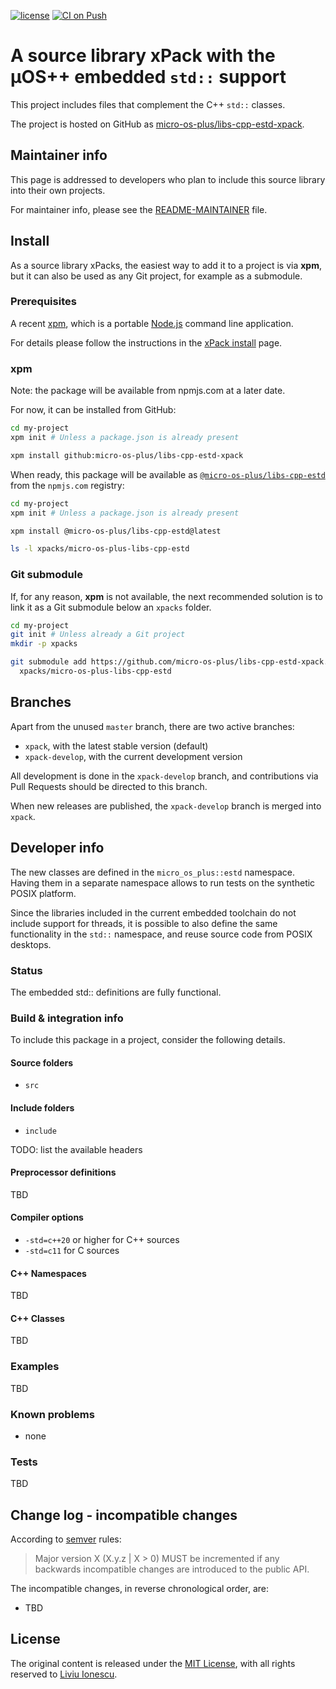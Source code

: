[![license](https://img.shields.io/github/license/micro-os-plus/libs-cpp-estd-xpack)](https://github.com/micro-os-plus/libs-cpp-estd-xpack/blob/xpack/LICENSE)
[![CI on Push](https://github.com/micro-os-plus/libs-cpp-estd-xpack/workflows/CI%20on%20Push/badge.svg)](https://github.com/micro-os-plus/libs-cpp-estd-xpack/actions?query=workflow%3A%22CI+on+Push%22)

# A source library xPack with the µOS++ embedded `std::` support

This project includes files that complement the C++ `std::` classes.

The project is hosted on GitHub as
[micro-os-plus/libs-cpp-estd-xpack](https://github.com/micro-os-plus/libs-cpp-estd-xpack).

## Maintainer info

This page is addressed to developers who plan to include this source
library into their own projects.

For maintainer info, please see the
[README-MAINTAINER](README-MAINTAINER.md) file.

## Install

As a source library xPacks, the easiest way to add it to a project is via
**xpm**, but it can also be used as any Git project, for example as a submodule.

### Prerequisites

A recent [xpm](https://xpack.github.io/xpm/),
which is a portable [Node.js](https://nodejs.org/) command line application.

For details please follow the instructions in the
[xPack install](https://xpack.github.io/install/) page.

### xpm

Note: the package will be available from npmjs.com at a later date.

For now, it can be installed from GitHub:

```sh
cd my-project
xpm init # Unless a package.json is already present

xpm install github:micro-os-plus/libs-cpp-estd-xpack
```

When ready, this package will be available as
[`@micro-os-plus/libs-cpp-estd`](https://www.npmjs.com/package/@micro-os-plus/libs-cpp-estd)
from the `npmjs.com` registry:

```sh
cd my-project
xpm init # Unless a package.json is already present

xpm install @micro-os-plus/libs-cpp-estd@latest

ls -l xpacks/micro-os-plus-libs-cpp-estd
```

### Git submodule

If, for any reason, **xpm** is not available, the next recommended
solution is to link it as a Git submodule below an `xpacks` folder.

```sh
cd my-project
git init # Unless already a Git project
mkdir -p xpacks

git submodule add https://github.com/micro-os-plus/libs-cpp-estd-xpack.git \
  xpacks/micro-os-plus-libs-cpp-estd
```

## Branches

Apart from the unused `master` branch, there are two active branches:

- `xpack`, with the latest stable version (default)
- `xpack-develop`, with the current development version

All development is done in the `xpack-develop` branch, and contributions via
Pull Requests should be directed to this branch.

When new releases are published, the `xpack-develop` branch is merged
into `xpack`.

## Developer info

The new classes are defined in the `micro_os_plus::estd` namespace. Having them
in a separate namespace allows to run tests on the synthetic POSIX platform.

Since the libraries included in the current embedded toolchain do not
include support for threads, it is possible to also define
the same functionality in the `std::` namespace, and reuse
source code from POSIX desktops.

### Status

The embedded std:: definitions are fully functional.

### Build & integration info

To include this package in a project, consider the following details.

#### Source folders

- `src`

#### Include folders

- `include`

TODO: list the available headers

#### Preprocessor definitions

TBD

#### Compiler options

- `-std=c++20` or higher for C++ sources
- `-std=c11` for C sources

#### C++ Namespaces

TBD

#### C++ Classes

TBD

### Examples

TBD

### Known problems

- none

### Tests

TBD

## Change log - incompatible changes

According to [semver](https://semver.org) rules:

> Major version X (X.y.z | X > 0) MUST be incremented if any
backwards incompatible changes are introduced to the public API.

The incompatible changes, in reverse chronological order,
are:

- TBD

## License

The original content is released under the
[MIT License](https://opensource.org/licenses/MIT/),
with all rights reserved to
[Liviu Ionescu](https://github.com/ilg-ul/).
